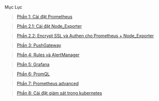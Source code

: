 Mục Lục

> [Phần 1: Cài đặt Prometheus](https://github.com/nguyenan122/sysadmin-collection/tree/main/prometheus/01.prometheus-install)
                               
> [Phần 2.1: Cài đặt Node_Exporter](https://github.com/nguyenan122/sysadmin-collection/tree/main/prometheus/02.exporter)

> [Phần 2.2: Encrypt SSL và Authen cho Prometheus + Node_Exporter](https://github.com/nguyenan122/sysadmin-collection/tree/main/prometheus/02.exporter)

> [Phần 3: PushGateway](https://github.com/nguyenan122/sysadmin-collection/tree/main/prometheus/03.pushgateway)

> [Phần 4: Rules và AlertManager](https://github.com/nguyenan122/sysadmin-collection/tree/main/prometheus/04.alerting-alertmanager)

> [Phần 5: Grafana](https://github.com/nguyenan122/sysadmin-collection/tree/main/prometheus/05.grafana)

> [Phần 6: PromQL](https://github.com/nguyenan122/sysadmin-collection/tree/main/prometheus/06.PromQL)

> [Phần 7: Prometheus advanced](https://github.com/nguyenan122/sysadmin-collection/tree/main/prometheus/07.prometheus-advanced)

> [Phần 8: Cài đặt giám sát trong kubernetes](https://github.com/nguyenan122/sysadmin-collection/tree/main/prometheus/06.PromQL)











